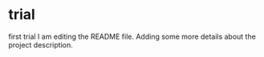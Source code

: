# trial
first trial
I am editing the README file. Adding some more details about the project description.
